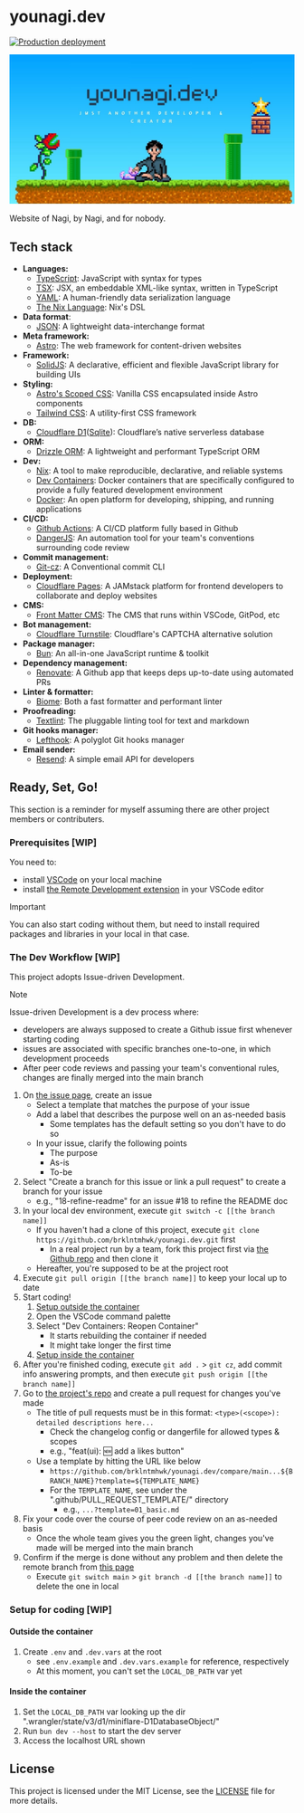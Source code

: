 # younagi.dev

[![Production deployment](https://github.com/brklntmhwk/younagi.dev/actions/workflows/prod.yml/badge.svg)](https://github.com/brklntmhwk/younagi.dev/actions/workflows/prod.yml)

![younagi.dev site image](/public/placeholder.jpg)

Website of Nagi, by Nagi, and for nobody.

## Tech stack

- **Languages:**
  - [TypeScript](https://www.typescriptlang.org/): JavaScript with syntax for types
  - [TSX](https://www.typescriptlang.org/docs/handbook/jsx.html): JSX, an embeddable XML-like syntax, written in TypeScript
  - [YAML](https://yaml.org/): A human-friendly data serialization language
  - [The Nix Language](https://nix.dev/manual/nix/2.18/language/): Nix's DSL
- **Data format**:
  - [JSON](https://www.json.org/json-en.html): A lightweight data-interchange format
- **Meta framework:**
  - [Astro](https://astro.build/): The web framework for content-driven websites
- **Framework:**
  - [SolidJS](https://www.solidjs.com/): A declarative, efficient and flexible JavaScript library for building UIs
- **Styling:**
  - [Astro's Scoped CSS](https://docs.astro.build/en/guides/styling/#scoped-styles): Vanilla CSS encapsulated inside Astro components
  - [Tailwind CSS](https://tailwindcss.com/): A utility-first CSS framework
- **DB:**
  - [Cloudflare D1](https://developers.cloudflare.com/d1/)([Sqlite](https://www.sqlite.org/)): Cloudflare’s native serverless database
- **ORM:**
  - [Drizzle ORM](https://orm.drizzle.team/): A lightweight and performant TypeScript ORM
- **Dev:**
  - [Nix](https://nixos.org/): A tool to make reproducible, declarative, and reliable systems
  - [Dev Containers](https://code.visualstudio.com/docs/devcontainers/containers): Docker containers that are specifically configured to provide a fully featured development environment
  - [Docker](https://www.docker.com/): An open platform for developing, shipping, and running applications
- **CI/CD:**
  - [Github Actions](https://github.co.jp/features/actions): A CI/CD platform fully based in Github
  - [DangerJS](https://danger.systems/js/): An automation tool for your team's conventions surrounding code review
- **Commit management:**
  - [Git-cz](https://ttys3.github.io/git-cz/): A Conventional commit CLI
- **Deployment:**
  - [Cloudflare Pages](https://pages.cloudflare.com/): A JAMstack platform for frontend developers to collaborate and deploy websites
- **CMS:**
  - [Front Matter CMS](https://frontmatter.codes/): The CMS that runs within VSCode, GitPod, etc
- **Bot management:**
  - [Cloudflare Turnstile](https://www.cloudflare.com/products/turnstile/): Cloudflare's CAPTCHA alternative solution
- **Package manager:**
  - [Bun](https://bun.sh/): An all-in-one JavaScript runtime & toolkit
- **Dependency management:**
  - [Renovate](https://github.com/renovatebot/renovate): A Github app that keeps deps up-to-date using automated PRs
- **Linter & formatter:**
  - [Biome](https://biomejs.dev/): Both a fast formatter and performant linter
- **Proofreading:**
  - [Textlint](https://textlint.github.io/): The pluggable linting tool for text and markdown
- **Git hooks manager:**
  - [Lefthook](https://github.com/evilmartians/lefthook): A polyglot Git hooks manager
- **Email sender:**
  - [Resend](https://resend.com/docs/introduction): A simple email API for developers

## Ready, Set, Go!

This section is a reminder for myself assuming there are other project members or contributers.

### Prerequisites [WIP]

You need to:

- install [VSCode](https://code.visualstudio.com/) on your local machine
- install [the Remote Development extension](https://github.com/Microsoft/vscode-remote-release) in your VSCode editor

> [!IMPORTANT]
> You can also start coding without them, but need to install required packages and libraries in your local in that case.

### The Dev Workflow [WIP]

This project adopts Issue-driven Development.

> [!NOTE]
> Issue-driven Development is a dev process where:
> - developers are always supposed to create a Github issue first whenever starting coding
> - issues are associated with specific branches one-to-one, in which development proceeds
> - After peer code reviews and passing your team's conventional rules, changes are finally merged into the main branch

1. On [the issue page](https://github.com/brklntmhwk/younagi.dev/issues), create an issue
    - Select a template that matches the purpose of your issue
    - Add a label that describes the purpose well on an as-needed basis
      - Some templates has the default setting so you don't have to do so
    - In your issue, clarify the following points
        - The purpose
        - As-is
        - To-be
2. Select "Create a branch for this issue or link a pull request" to create a branch for your issue
    - e.g., "18-refine-readme" for an issue #18 to refine the README doc
3. In your local dev environment, execute `git switch -c [[the branch name]]`
    - If you haven't had a clone of this project, execute `git clone https://github.com/brklntmhwk/younagi.dev.git` first
        - In a real project run by a team, fork this project first via [the Github repo](https://github.com/brklntmhwk/younagi.dev) and then clone it
    - Hereafter, you're supposed to be at the project root
4. Execute `git pull origin [[the branch name]]` to keep your local up to date
5. Start coding!
    1. [Setup outside the container](#setup-for-coding)
    2. Open the VSCode command palette
    3. Select "Dev Containers: Reopen Container"
        - It starts rebuilding the container if needed
        - It might take longer the first time
    4. [Setup inside the container](#setup-for-coding)
6. After you're finished coding, execute `git add .` > `git cz`, add commit info answering prompts, and then execute `git push origin [[the branch name]]`
7. Go to [the project's repo](https://github.com/brklntmhwk/younagi.dev) and create a pull request for changes you've made
    - The title of pull requests must be in this format: `<type>(<scope>): detailed descriptions here...`
      - Check the changelog config or dangerfile for allowed types & scopes
      - e.g., "feat(ui): 🆕 add a likes button"
    - Use a template by hitting the URL like below
      - `https://github.com/brklntmhwk/younagi.dev/compare/main...${BRANCH_NAME}?template=${TEMPLATE_NAME}`
      - For the `TEMPLATE_NAME`, see under the ".github/PULL_REQUEST_TEMPLATE/" directory
        - e.g., `...?template=01_basic.md`
8. Fix your code over the course of peer code review on an as-needed basis
    - Once the whole team gives you the green light, changes you've made will be merged into the main branch
9. Confirm if the merge is done without any problem and then delete the remote branch from [this page](https://github.com/brklntmhwk/younagi.dev/branches)
    - Execute `git switch main` > `git branch -d [[the branch name]]` to delete the one in local

### Setup for coding [WIP]

#### Outside the container

1. Create `.env` and `.dev.vars` at the root
    - see `.env.example` and `.dev.vars.example` for reference, respectively
    - At this moment, you can't set the `LOCAL_DB_PATH` var yet

#### Inside the container

1. Set the `LOCAL_DB_PATH` var looking up the dir ".wrangler/state/v3/d1/miniflare-D1DatabaseObject/"
2. Run `bun dev --host` to start the dev server
3. Access the localhost URL shown

## License

This project is licensed under the MIT License, see the [LICENSE](./LICENSE) file for more details.
